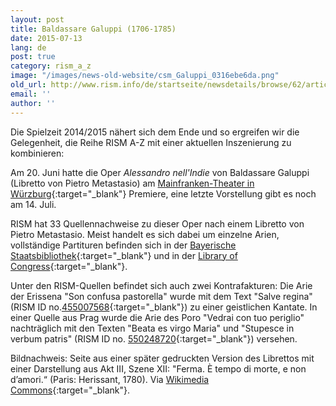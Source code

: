 ```yaml
---
layout: post
title: Baldassare Galuppi (1706-1785)
date: 2015-07-13
lang: de
post: true
category: rism_a_z
image: "/images/news-old-website/csm_Galuppi_0316ebe6da.png"
old_url: http://www.rism.info/de/startseite/newsdetails/browse/62/article/64/baldassare-galuppi-1706-1785.html
email: ''
author: ''
---
```



Die Spielzeit 2014/2015 nähert sich dem Ende und so ergreifen wir die Gelegenheit, die Reihe RISM A-Z mit einer aktuellen Inszenierung zu kombinieren:

Am 20. Juni hatte die Oper _Alessandro nell'Indie_ von Baldassare Galuppi (Libretto von Pietro Metastasio) am [Mainfranken-Theater in Würzburg](https://www.theaterwuerzburg.de/index.php?option=com_mftplayground&view=play&play_id=984&Itemid=116){:target="_blank"} Premiere, eine letzte Vorstellung gibt es noch am 14. Juli.

RISM hat 33 Quellennachweise zu dieser Oper nach einem Libretto von Pietro Metastasio. Meist handelt es sich dabei um einzelne Arien, vollständige Partituren befinden sich in der [Bayerische Staatsbibliothek](https://opac.rism.info/search?id=456009041){:target="_blank"} und in der [Library of Congress](https://opac.rism.info/search?id=900011012){:target="_blank"}.

Unter den RISM-Quellen befindet sich auch zwei Kontrafakturen: Die Arie der Erissena "Son confusa pastorella" wurde mit dem Text "Salve regina" (RISM ID no.[455007568](https://opac.rism.info/search?id=455007568){:target="_blank"}) zu einer geistlichen Kantate. In einer Quelle aus Prag wurde die Arie des Poro "Vedrai con tuo periglio" nachträglich mit den Texten "Beata es virgo Maria" und "Stupesce in verbum patris" (RISM ID no. [550248720](https://opac.rism.info/search?id=550248720){:target="_blank"}) versehen.

Bildnachweis: Seite aus einer später gedruckten Version des Librettos mit einer Darstellung aus Akt III, Szene XII: "Ferma. È tempo di morte, e non d’amori.“ (Paris: Herissant, 1780). Via [Wikimedia Commons](https://commons.wikimedia.org/wiki/File:Metastasio_-_Alessandro_nell%E2%80%99Indie_-_Herissant_Vol.04_-_Paris_1780.png#/media/File:Metastasio_-_Alessandro_nell%E2%80%99Indie_-_Herissant_Vol.04_-_Paris_1780.png){:target="_blank"}.





<script type="text/javascript">var switchTo5x=true;</script><script type="text/javascript" src="http://w.sharethis.com/button/buttons.js"></script><script type="text/javascript">stLight.options({publisher: "9b601438-1ce1-49d8-bfd7-9cff5df54c17", doNotHash: false, doNotCopy: false, hashAddressBar: false});</script>